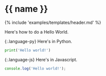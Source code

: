 <!--
Licensed under the Apache License, Version 2.0 (the "License");
you may not use this file except in compliance with the License.
You may obtain a copy of the License at

http://www.apache.org/licenses/LICENSE-2.0

Unless required by applicable law or agreed to in writing, software
distributed under the License is distributed on an "AS IS" BASIS,
WITHOUT WARRANTIES OR CONDITIONS OF ANY KIND, either express or implied.
See the License for the specific language governing permissions and
limitations under the License.
-->

# {{ name }}

{% include 'examples/templates/header.md' %}

Here's how to do a Hello World.

{:.language-py}
Here's in Python.

```py
print('Hello world!')
```

{:.language-js}
Here's in Javascript.

```js
console.log('Hello world!');
```
